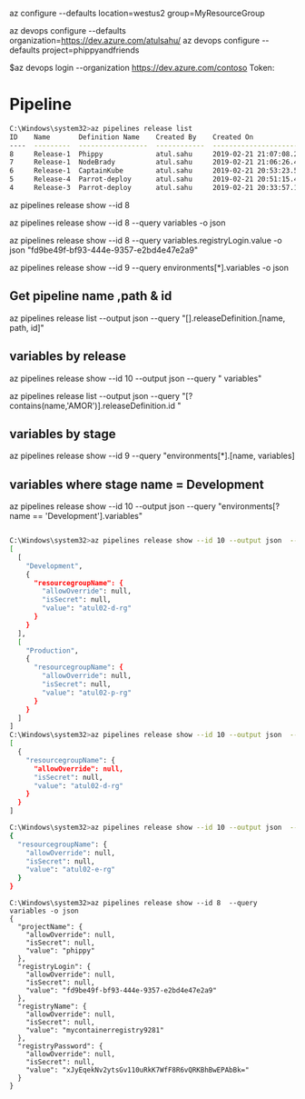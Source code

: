 az configure --defaults location=westus2 group=MyResourceGroup

az devops configure --defaults organization=https://dev.azure.com/atulsahu/ 
az devops configure --defaults project=phippyandfriends

$az devops login --organization https://dev.azure.com/contoso
Token:


# Pipeline


```bash
C:\Windows\system32>az pipelines release list
ID    Name       Definition Name    Created By    Created On                  Status    Description
----  ---------  -----------------  ------------  --------------------------  --------  -------------
8     Release-1  Phippy             atul.sahu     2019-02-21 21:07:08.260000  active
7     Release-1  NodeBrady          atul.sahu     2019-02-21 21:06:26.480000  active
6     Release-1  CaptainKube        atul.sahu     2019-02-21 20:53:23.537000  active
5     Release-4  Parrot-deploy      atul.sahu     2019-02-21 20:51:15.440000  active
4     Release-3  Parrot-deploy      atul.sahu     2019-02-21 20:33:57.140000  active
```
az pipelines release show --id 8

az pipelines release show --id 8  --query variables -o json

az pipelines release show --id 8  --query variables.registryLogin.value  -o json
"fd9be49f-bf93-444e-9357-e2bd4e47e2a9"

az pipelines release show --id 9  --query environments[*].variables   -o json

## Get pipeline name ,path & id
az pipelines release list --output json --query "[].releaseDefinition.[name, path, id]"
## variables by release
az pipelines release show --id 10 --output json  --query " variables"

az pipelines release list --output json  --query "[?contains(name,'AMOR')].releaseDefinition.id "

## variables by stage
az pipelines release show --id 9  --query "environments[*].[name, variables]

## variables where stage name = Development
az pipelines release show --id 10 --output json  --query "environments[?name == 'Development'].variables"

```bash

C:\Windows\system32>az pipelines release show --id 10 --output json  --query "environments[*].[name, variables] "
[
  [
    "Development",
    {
      "resourcegroupName": {
        "allowOverride": null,
        "isSecret": null,
        "value": "atul02-d-rg"
      }
    }
  ],
  [
    "Production",
    {
      "resourcegroupName": {
        "allowOverride": null,
        "isSecret": null,
        "value": "atul02-p-rg"
      }
    }
  ]
]
C:\Windows\system32>az pipelines release show --id 10 --output json  --query "environments[?name == 'Development'].variables"
[
  {
    "resourcegroupName": {
      "allowOverride": null,
      "isSecret": null,
      "value": "atul02-d-rg"
    }
  }
]

C:\Windows\system32>az pipelines release show --id 10 --output json  --query " variables"
{
  "resourcegroupName": {
    "allowOverride": null,
    "isSecret": null,
    "value": "atul02-e-rg"
  }
}
```
```
C:\Windows\system32>az pipelines release show --id 8  --query variables -o json
{
  "projectName": {
    "allowOverride": null,
    "isSecret": null,
    "value": "phippy"
  },
  "registryLogin": {
    "allowOverride": null,
    "isSecret": null,
    "value": "fd9be49f-bf93-444e-9357-e2bd4e47e2a9"
  },
  "registryName": {
    "allowOverride": null,
    "isSecret": null,
    "value": "mycontainerregistry9281"
  },
  "registryPassword": {
    "allowOverride": null,
    "isSecret": null,
    "value": "xJyEqekNv2ytsGv110uRkK7WfF8R6vQRKBhBwEPAbBk="
  }
}
```
